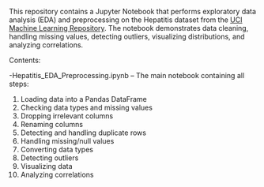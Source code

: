 This repository contains a Jupyter Notebook that performs exploratory data analysis (EDA) and preprocessing on the Hepatitis dataset from the [UCI Machine Learning Repository](https://archive.ics.uci.edu/ml/datasets/Hepatitis). The notebook demonstrates data cleaning, handling missing values, detecting outliers, visualizing distributions, and analyzing correlations.

Contents:

-Hepatitis_EDA_Preprocessing.ipynb – The main notebook containing all steps:
  1. Loading data into a Pandas DataFrame
  2. Checking data types and missing values
  3. Dropping irrelevant columns
  4. Renaming columns
  5. Detecting and handling duplicate rows
  6. Handling missing/null values
  7. Converting data types
  8. Detecting outliers
  9. Visualizing data
  10. Analyzing correlations
